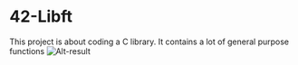 # 42-Libft
This project is about coding a C library.
It contains a lot of general purpose functions
![Alt-result](/Users/ntojamur/Desktop/result)
